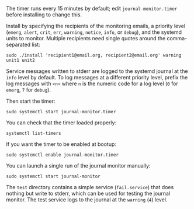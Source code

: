 The timer runs every 15 minutes by default; edit
`journal-monitor.timer` before installing to change this.

Install by specifying the recipients of the monitoring emails, a
priority level (`emerg`, `alert`, `crit`, `err`, `warning`, `notice`,
`info`, or `debug`), and the systemd units to monitor. Multiple
recipients need single quotes around the comma-separated list:
```
sudo ./install 'recipient1@email.org, recipient2@email.org' warning unit1 unit2
```

Service messages written to stderr are logged to the systemd journal
at the `info` level by default. To log messages at a different
priority level, prefix the log messages with `<n>` where `n` is the
numeric code for a log level (`0` for `emerg`, `7` for `debug`).

Then start the timer:
```
sudo systemctl start journal-monitor.timer
```

You can check that the timer loaded properly:
```
systemctl list-timers
```

If you want the timer to be enabled at bootup:
```
sudo systemctl enable journal-monitor.timer
```

You can launch a single run of the journal monitor manually:
```
sudo systemctl start journal-monitor
```

The `test` directory contains a simple service (`fail.service`) that
does nothing but write to stderr, which can be used for testing the
journal monitor. The test service logs to the journal at the `warning`
(`4`) level.
